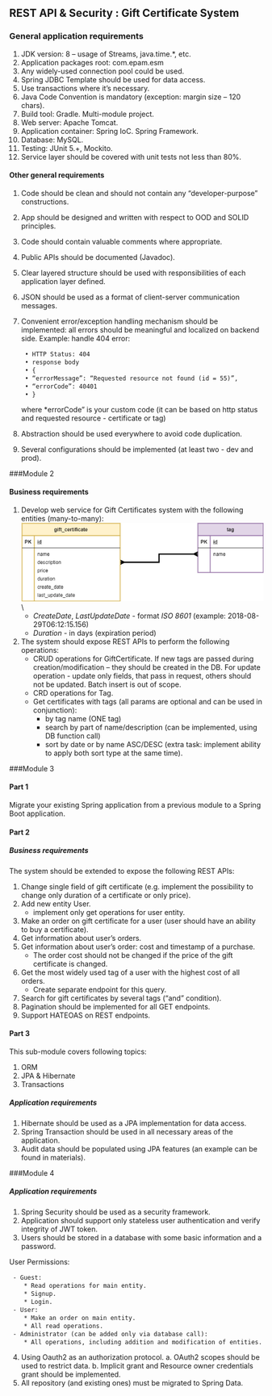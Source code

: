 ## REST API & Security : Gift Certificate System

### General application requirements

1. JDK version: 8 – usage of Streams, java.time.*, etc.
2. Application packages root: com.epam.esm
3. Any widely-used connection pool could be used.
4. Spring JDBC Template should be used for data access.
5. Use transactions where it’s necessary.
6. Java Code Convention is mandatory (exception: margin size – 120 chars).
7. Build tool: Gradle. Multi-module project.
8. Web server: Apache Tomcat.
9. Application container: Spring IoC. Spring Framework.
10. Database: MySQL.
11. Testing: JUnit 5.+, Mockito.
12. Service layer should be covered with unit tests not less than 80%.

#### Other general requirements

1. Code should be clean and should not contain any “developer-purpose” constructions.
2. App should be designed and written with respect to OOD and SOLID principles.
3. Code should contain valuable comments where appropriate.
4. Public APIs should be documented (Javadoc).
5. Clear layered structure should be used with responsibilities of each application layer defined.
6. JSON should be used as a format of client-server communication messages.
7. Convenient error/exception handling mechanism should be implemented: all errors should be meaningful and localized on backend side. Example: handle 404 error:

        • HTTP Status: 404
        • response body    
        • {
        • “errorMessage”: “Requested resource not found (id = 55)”,
        • “errorCode”: 40401
        • }

   where *errorCode” is your custom code (it can be based on http status and requested resource - certificate or tag)
8. Abstraction should be used everywhere to avoid code duplication.
9. Several configurations should be implemented (at least two - dev and prod).

###Module 2
#### Business requirements
1. Develop web service for Gift Certificates system with the following entities (many-to-many):
   ![](model.png)\
    - *CreateDate*, *LastUpdateDate* - format *ISO 8601* (example: 2018-08-29T06:12:15.156)
    - *Duration* - in days (expiration period)
2. The system should expose REST APIs to perform the following operations:
    - CRUD operations for GiftCertificate. If new tags are passed during creation/modification – they should be created in the DB. For update operation - update only fields, that pass in request, others should not be updated. Batch insert is out of scope.
    - CRD operations for Tag.
    - Get certificates with tags (all params are optional and can be used in conjunction):
        - by tag name (ONE tag)
        - search by part of name/description (can be implemented, using DB function call)
        - sort by date or by name ASC/DESC (extra task: implement ability to apply both sort type at the same time).
        
###Module 3

#### Part 1

Migrate your existing Spring application from a previous module to a Spring Boot application.

#### Part 2

##### Business requirements

The system should be extended to expose the following REST APIs:
1. Change single field of gift certificate (e.g. implement the possibility to change only duration of a certificate or only price).
2. Add new entity User.
   * implement only get operations for user entity.
3. Make an order on gift certificate for a user (user should have an ability to buy a certificate).
4. Get information about user’s orders.
5. Get information about user’s order: cost and timestamp of a purchase.
   * The order cost should not be changed if the price of the gift certificate is changed.
6. Get the most widely used tag of a user with the highest cost of all orders.
   * Create separate endpoint for this query.
7. Search for gift certificates by several tags (“and” condition).
8. Pagination should be implemented for all GET endpoints. 
9. Support HATEOAS on REST endpoints.

#### Part 3

This sub-module covers following topics:
1. ORM
2. JPA & Hibernate
3. Transactions

##### Application requirements

1. Hibernate should be used as a JPA implementation for data access.
2. Spring Transaction should be used in all necessary areas of the application.
3. Audit data should be populated using JPA features (an example can be found in materials).

###Module 4

##### Application requirements

1. Spring Security should be used as a security framework.
2. Application should support only stateless user authentication and verify integrity of JWT token.
3. Users should be stored in a database with some basic information and a password.

User Permissions:

     - Guest:
        * Read operations for main entity.
        * Signup.
        * Login.
     - User:
        * Make an order on main entity.
        * All read operations.
     - Administrator (can be added only via database call):
        * All operations, including addition and modification of entities.

4. Using Oauth2 as an authorization protocol.
   a. OAuth2 scopes should be used to restrict data.
   b. Implicit grant and Resource owner credentials grant should be implemented.
5. All repository (and existing ones) must be migrated to Spring Data.